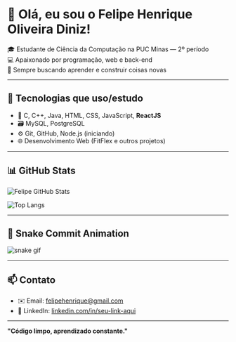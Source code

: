 # 👋 Olá, eu sou o Felipe Henrique Oliveira Diniz!

🎓 Estudante de Ciência da Computação na PUC Minas — 2º período  
💻 Apaixonado por programação, web e back-end  
🚀 Sempre buscando aprender e construir coisas novas

---

## 🚀 Tecnologias que uso/estudo

- 🧠 C, C++, Java, HTML, CSS, JavaScript, **ReactJS**
- 🗃️ MySQL, PostgreSQL
- ⚙️ Git, GitHub, Node.js (iniciando)
- 🌐 Desenvolvimento Web (FitFlex e outros projetos)

---

## 📊 GitHub Stats

![Felipe GitHub Stats](https://github-readme-stats.vercel.app/api?username=FelipeHODiniz&show_icons=true&theme=tokyonight)

![Top Langs](https://github-readme-stats.vercel.app/api/top-langs/?username=FelipeHODiniz&layout=compact&theme=tokyonight)

---

## 🐍 Snake Commit Animation

![snake gif](https://raw.githubusercontent.com/FelipeHODiniz/FelipeHODiniz/output/github-contribution-grid-snake.svg)


---

## 📫 Contato

- ✉️ Email: felipehenrique@gmail.com  
- 💼 LinkedIn: [linkedin.com/in/seu-link-aqui](https://linkedin.com/in/seu-link-aqui)

---

**"Código limpo, aprendizado constante."**

